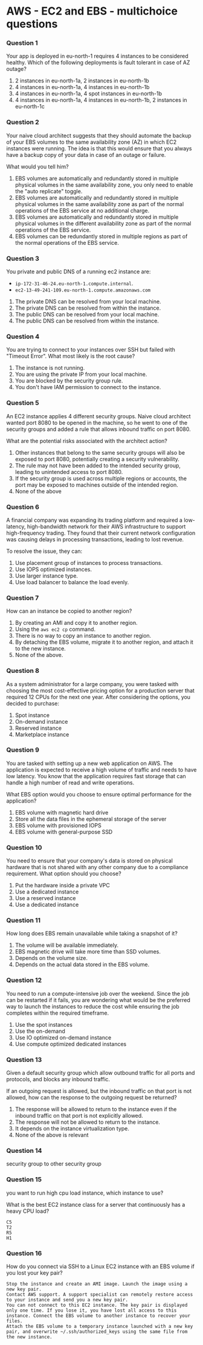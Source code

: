 # AWS - EC2 and EBS - multichoice questions

### Question 1

Your app is deployed in eu-north-1 requires 4 instances to be considered healthy.
Which of the following deployments is fault tolerant in case of AZ outage?

1. 2 instances in eu-north-1a, 2 instances in eu-north-1b
1. 4 instances in eu-north-1a, 4 instances in eu-north-1b
1. 4 instances in eu-north-1a, 4 spot instances in eu-north-1b 
1. 4 instances in eu-north-1a, 4 instances in eu-north-1b, 2 instances in eu-north-1c

### Question 2 

Your naive cloud architect suggests that they should automate the backup of your EBS volumes to the same availability zone (AZ) in which EC2 instances were running.
The idea is that this would ensure that you always have a backup copy of your data in case of an outage or failure.

What would you tell him?

1. EBS volumes are automatically and redundantly stored in multiple physical volumes in the same availability zone, you only need to enable the "auto replicate" toggle.
2. EBS volumes are automatically and redundantly stored in multiple physical volumes in the same availability zone as part of the normal operations of the EBS service at no additional charge.
3. EBS volumes are automatically and redundantly stored in multiple physical volumes in the different availability zone as part of the normal operations of the EBS service.
4. EBS volumes can be redundantly stored in multiple regions as part of the normal operations of the EBS service.

### Question 3

You private and public DNS of a running ec2 instance are:

- `ip-172-31-46-24.eu-north-1.compute.internal`.
- `ec2-13-49-241-109.eu-north-1.compute.amazonaws.com`

1. The private DNS can be resolved from your local machine.
2. The private DNS can be resolved from within the instance.
3. The public DNS can be resolved from your local machine.
4. The public DNS can be resolved from within the instance.


### Question 4 

You are trying to connect to your instances over SSH but failed with "Timeout Error". What most likely is the root cause? 

1. The instance is not running.
2. You are using the private IP from your local machine.
3. You are blocked by the security group rule. 
4. You don't have IAM permission to connect to the instance. 

### Question 5

An EC2 instance applies 4 different security groups. 
Naive cloud architect wanted port 8080 to be opened in the machine, 
so he went to one of the security groups and added a rule that allows inbound traffic on port 8080. 

What are the potential risks associated with the architect action?

1. Other instances that belong to the same security groups will also be exposed to port 8080, potentially creating a security vulnerability.
2. The rule may not have been added to the intended security group, leading to unintended access to port 8080.
3. If the security group is used across multiple regions or accounts, the port may be exposed to machines outside of the intended region.
4. None of the above 

### Question 6

A financial company was expanding its trading platform and required a low-latency, high-bandwidth network for their AWS infrastructure to support high-frequency trading.
They found that their current network configuration was causing delays in processing transactions, leading to lost revenue.

To resolve the issue, they can: 

1. Use placement group of instances to process transactions.
2. Use IOPS optimized instances.
3. Use larger instance type.
4. Use load balancer to balance the load evenly.


### Question 7 

How can an instance be copied to another region?

1. By creating an AMI and copy it to another region.
2. Using the `aws ec2 cp` command.
3. There is no way to copy an instance to another region.
4. By detaching the EBS volume, migrate it to another region, and attach it to the new instance.
5. None of the above. 

### Question 8

As a system administrator for a large company, you were tasked with choosing the most cost-effective pricing option for a production server that required 12 CPUs for the next one year.
After considering the options, you decided to purchase:

1. Spot instance
2. On-demand instance
3. Reserved instance
4. Marketplace instance

### Question 9 

You are tasked with setting up a new web application on AWS.
The application is expected to receive a high volume of traffic and needs to have low latency.
You know that the application requires fast storage that can handle a high number of read and write operations.

What EBS option would you choose to ensure optimal performance for the application?

1. EBS volume with magnetic hard drive
2. Store all the data files in the ephemeral storage of the server
3. EBS volume with provisioned IOPS
4. EBS volume with general-purpose SSD

### Question 10

You need to ensure that your company's data is stored on physical hardware that is not shared with any other company due to a compliance requirement.
What option should you choose?

1. Put the hardware inside a private VPC
2. Use a dedicated instance
3. Use a reserved instance
4. Use a dedicated instance

### Question 11

How long does EBS remain unavailable while taking a snapshot of it?

1. The volume will be available immediately.
2. EBS magnetic drive will take more time than SSD volumes.
3. Depends on the volume size.
4. Depends on the actual data stored in the EBS volume.


### Question 12 

You need to run a compute-intensive job over the weekend. Since the job can be restarted if it fails, you are wondering what would be the preferred way to launch the instances to reduce the cost while ensuring the job completes within the required timeframe.

1. Use the spot instances
2. Use the on-demand
3. Use IO optimized on-demand instance
4. Use compute optimized dedicated instances

### Question 13

Given a default security group which allow outbound traffic for all ports and protocols, and blocks any inbound traffic.

If an outgoing request is allowed, but the inbound traffic on that port is not allowed, how can the response to the outgoing request be returned?

1. The response will be allowed to return to the instance even if the inbound traffic on that port is not explicitly allowed.
2. The response will not be allowed to return to the instance.
3. It depends on the instance virtualization type.
4. None of the above is relevant

### Question 14

security group to other security group 

### Question 15 

you want to run high cpu load instance, which instance to use? 

What is the best EC2 instance class for a server that continuously has a heavy CPU load?

    C5
    T2
    R5
    H1



### Question 16 

How do you connect via SSH to a Linux EC2 instance with an EBS volume if you lost your key pair?

    Stop the instance and create an AMI image. Launch the image using a new key pair.
    Contact AWS support. A support specialist can remotely restore access to your instance and send you a new key pair.
    You can not connect to this EC2 instance. The key pair is displayed only one time. If you lose it, you have lost all access to this instance. Connect the EBS volume to another instance to recover your files.
    Attach the EBS volume to a temporary instance launched with a new key pair, and overwrite ~/.ssh/authorized_keys using the same file from the new instance.
